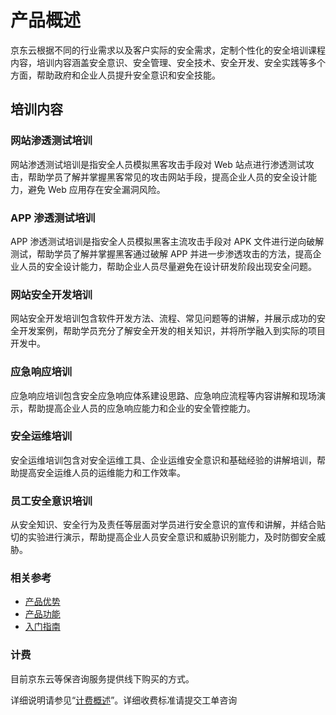 
# 产品概述
京东云根据不同的行业需求以及客户实际的安全需求，定制个性化的安全培训课程内容，培训内容涵盖安全意识、安全管理、安全技术、安全开发、安全实践等多个方面，帮助政府和企业人员提升安全意识和安全技能。


## 培训内容
### 网站渗透测试培训
网站渗透测试培训是指安全人员模拟黑客攻击手段对 Web 站点进行渗透测试攻击，帮助学员了解并掌握黑客常见的攻击网站手段，提高企业人员的安全设计能力，避免 Web 应用存在安全漏洞风险。
### APP 渗透测试培训
APP 渗透测试培训是指安全人员模拟黑客主流攻击手段对 APK 文件进行逆向破解测试，帮助学员了解并掌握黑客通过破解 APP 并进一步渗透攻击的方法，提高企业人员的安全设计能力，帮助企业人员尽量避免在设计研发阶段出现安全问题。 
### 网站安全开发培训
网站安全开发培训包含软件开发方法、流程、常见问题等的讲解，并展示成功的安全开发案例，帮助学员充分了解安全开发的相关知识，并将所学融入到实际的项目开发中。
### 应急响应培训
应急响应培训包含安全应急响应体系建设思路、应急响应流程等内容讲解和现场演示，帮助提高企业人员的应急响应能力和企业的安全管控能力。
### 安全运维培训
安全运维培训包含对安全运维工具、企业运维安全意识和基础经验的讲解培训，帮助提高安全运维人员的运维能力和工作效率。
### 员工安全意识培训
从安全知识、安全行为及责任等层面对学员进行安全意识的宣传和讲解，并结合贴切的实验进行演示，帮助提高企业人员安全意识和威胁识别能力，及时防御安全威胁。


### 相关参考

 - [产品优势](../Introduction/Benefits.md)
 - [产品功能](../Introduction/Features.md)
 - [入门指南](../Getting-Started/Getting-Started.md)

### 计费

目前京东云等保咨询服务提供线下购买的方式。

详细说明请参见“[计费概述](../Pricing/Billing-Overview.md)”。详细收费标准请提交工单咨询
